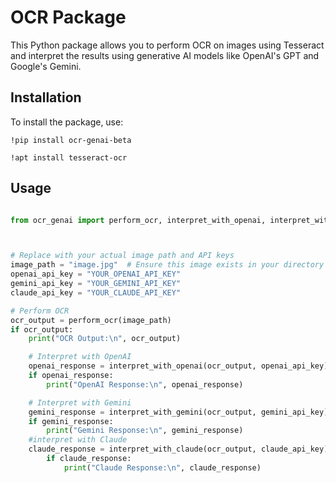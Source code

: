 # OCR Package

This Python package allows you to perform OCR on images using Tesseract and interpret the results using generative AI models like OpenAI's GPT and Google's Gemini.

## Installation

To install the package, use:

`!pip install ocr-genai-beta`


`!apt install tesseract-ocr`

## Usage

```python

from ocr_genai import perform_ocr, interpret_with_openai, interpret_with_gemini,interpret_with_claude



# Replace with your actual image path and API keys
image_path = "image.jpg"  # Ensure this image exists in your directory
openai_api_key = "YOUR_OPENAI_API_KEY"
gemini_api_key = "YOUR_GEMINI_API_KEY"
claude_api_key = "YOUR_CLAUDE_API_KEY"

# Perform OCR
ocr_output = perform_ocr(image_path)
if ocr_output:
    print("OCR Output:\n", ocr_output)

    # Interpret with OpenAI
    openai_response = interpret_with_openai(ocr_output, openai_api_key)
    if openai_response:
        print("OpenAI Response:\n", openai_response)

    # Interpret with Gemini
    gemini_response = interpret_with_gemini(ocr_output, gemini_api_key)
    if gemini_response:
        print("Gemini Response:\n", gemini_response)
    #interpret with Claude
    claude_response = interpret_with_claude(ocr_output, claude_api_key)
        if claude_response:
            print("Claude Response:\n", claude_response)


